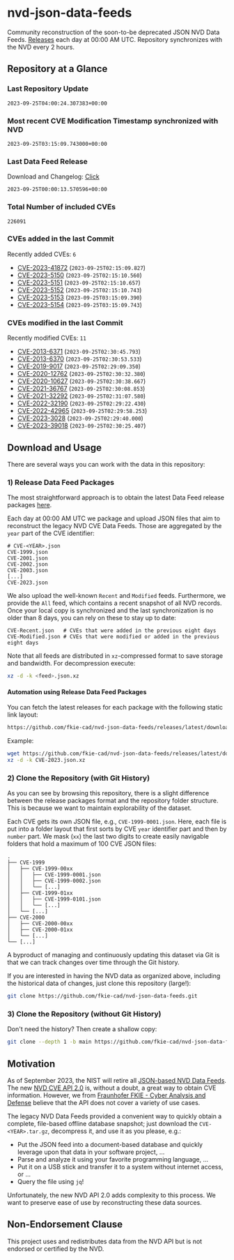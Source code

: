 # nvd-json-data-feeds

Community reconstruction of the soon-to-be deprecated JSON NVD Data Feeds. 
[Releases](https://github.com/fkie-cad/nvd-json-data-feeds/releases/latest) each day at 00:00 AM UTC.
Repository synchronizes with the NVD every 2 hours.

## Repository at a Glance

### Last Repository Update

```plain
2023-09-25T04:00:24.307383+00:00
```

### Most recent CVE Modification Timestamp synchronized with NVD

```plain
2023-09-25T03:15:09.743000+00:00
```

### Last Data Feed Release

Download and Changelog: [Click](https://github.com/fkie-cad/nvd-json-data-feeds/releases/latest)

```plain
2023-09-25T00:00:13.570596+00:00
```

### Total Number of included CVEs

```plain
226091
```

### CVEs added in the last Commit

Recently added CVEs: `6`

* [CVE-2023-41872](CVE-2023/CVE-2023-418xx/CVE-2023-41872.json) (`2023-09-25T02:15:09.827`)
* [CVE-2023-5150](CVE-2023/CVE-2023-51xx/CVE-2023-5150.json) (`2023-09-25T02:15:10.560`)
* [CVE-2023-5151](CVE-2023/CVE-2023-51xx/CVE-2023-5151.json) (`2023-09-25T02:15:10.657`)
* [CVE-2023-5152](CVE-2023/CVE-2023-51xx/CVE-2023-5152.json) (`2023-09-25T02:15:10.743`)
* [CVE-2023-5153](CVE-2023/CVE-2023-51xx/CVE-2023-5153.json) (`2023-09-25T03:15:09.390`)
* [CVE-2023-5154](CVE-2023/CVE-2023-51xx/CVE-2023-5154.json) (`2023-09-25T03:15:09.743`)


### CVEs modified in the last Commit

Recently modified CVEs: `11`

* [CVE-2013-6371](CVE-2013/CVE-2013-63xx/CVE-2013-6371.json) (`2023-09-25T02:30:45.793`)
* [CVE-2013-6370](CVE-2013/CVE-2013-63xx/CVE-2013-6370.json) (`2023-09-25T02:30:53.533`)
* [CVE-2019-9017](CVE-2019/CVE-2019-90xx/CVE-2019-9017.json) (`2023-09-25T02:29:09.350`)
* [CVE-2020-12762](CVE-2020/CVE-2020-127xx/CVE-2020-12762.json) (`2023-09-25T02:30:32.380`)
* [CVE-2020-10627](CVE-2020/CVE-2020-106xx/CVE-2020-10627.json) (`2023-09-25T02:30:38.667`)
* [CVE-2021-36767](CVE-2021/CVE-2021-367xx/CVE-2021-36767.json) (`2023-09-25T02:30:08.853`)
* [CVE-2021-32292](CVE-2021/CVE-2021-322xx/CVE-2021-32292.json) (`2023-09-25T02:31:07.580`)
* [CVE-2022-32190](CVE-2022/CVE-2022-321xx/CVE-2022-32190.json) (`2023-09-25T02:29:22.430`)
* [CVE-2022-42965](CVE-2022/CVE-2022-429xx/CVE-2022-42965.json) (`2023-09-25T02:29:58.253`)
* [CVE-2023-3028](CVE-2023/CVE-2023-30xx/CVE-2023-3028.json) (`2023-09-25T02:29:40.000`)
* [CVE-2023-39018](CVE-2023/CVE-2023-390xx/CVE-2023-39018.json) (`2023-09-25T02:30:25.407`)


## Download and Usage

There are several ways you can work with the data in this repository:

### 1) Release Data Feed Packages

The most straightforward approach is to obtain the latest Data Feed release packages [here](https://github.com/fkie-cad/nvd-json-data-feeds/releases/latest).

Each day at 00:00 AM UTC we package and upload JSON files that aim to reconstruct the legacy NVD CVE Data Feeds.
Those are aggregated by the `year` part of the CVE identifier:

```
# CVE-<YEAR>.json
CVE-1999.json
CVE-2001.json
CVE-2002.json
CVE-2003.json
[...]
CVE-2023.json
```

We also upload the well-known `Recent` and `Modified` feeds.
Furthermore, we provide the `All` feed, which contains a recent snapshot of all NVD records.
Once your local copy is synchronized and the last synchronization is no older than 8 days, you can rely on these to stay up to date:

```plain
CVE-Recent.json   # CVEs that were added in the previous eight days
CVE-Modified.json # CVEs that were modified or added in the previous eight days
```

Note that all feeds are distributed in `xz`-compressed format to save storage and bandwidth.
For decompression execute:

```sh
xz -d -k <feed>.json.xz
```


#### Automation using Release Data Feed Packages

You can fetch the latest releases for each package with the following static link layout:

```sh
https://github.com/fkie-cad/nvd-json-data-feeds/releases/latest/download/CVE-<YEAR>.json.xz
```

Example:

```sh
wget https://github.com/fkie-cad/nvd-json-data-feeds/releases/latest/download/CVE-2023.json.xz
xz -d -k CVE-2023.json.xz
```

### 2) Clone the Repository (with Git History)

As you can see by browsing this repository, there is a slight difference between the release packages format and the repository folder structure.
This is because we want to maintain explorability of the dataset.

Each CVE gets its own JSON file, e.g., `CVE-1999-0001.json`.
Here, each file is put into a folder layout that first sorts by CVE `year` identifier part and then by `number` part.
We mask (`xx`) the last two digits to create easily navigable folders that hold a maximum of 100 CVE JSON files:

```plain
.
├── CVE-1999
│   ├── CVE-1999-00xx
│   │   ├── CVE-1999-0001.json
│   │   ├── CVE-1999-0002.json
│   │   └── [...]
│   ├── CVE-1999-01xx
│   │   ├── CVE-1999-0101.json
│   │   └── [...]
│   └── [...]
├── CVE-2000
│   ├── CVE-2000-00xx
│   ├── CVE-2000-01xx
│   └── [...]
└── [...]
```

A byproduct of managing and continuously updating this dataset via Git is that we can track changes over time through the Git history.

If you are interested in having the NVD data as organized above, including the historical data of changes, just clone this repository (large!):

```sh
git clone https://github.com/fkie-cad/nvd-json-data-feeds.git
```

### 3) Clone the Repository (without Git History)

Don't need the history? Then create a shallow copy:

```sh
git clone --depth 1 -b main https://github.com/fkie-cad/nvd-json-data-feeds.git
```

## Motivation

As of September 2023, the NIST will retire all [JSON-based NVD Data Feeds](https://nvd.nist.gov/vuln/data-feeds#divRetirementBanner-1).
The new [NVD CVE API 2.0](https://nvd.nist.gov/developers/vulnerabilities) is, without a doubt, a great way to obtain CVE information.
However, we from [Fraunhofer FKIE - Cyber Analysis and Defense](https://www.fkie.fraunhofer.de/en/departments/cad.html) believe that the API does not cover a variety of use cases.

The legacy NVD Data Feeds provided a convenient way to quickly obtain a complete, file-based offline database snapshot; just download the `CVE-<YEAR>.tar.gz`, decompress it, and use it as you please, e.g.:

* Put the JSON feed into a document-based database and quickly leverage upon that data in your software project, ...
* Parse and analyze it using your favorite programming language, ...
* Put it on a USB stick and transfer it to a system without internet access, or ...
* Query the file using `jq`!

Unfortunately, the new NVD API 2.0 adds complexity to this process.
We want to preserve ease of use by reconstructing these data sources.

## Non-Endorsement Clause

This project uses and redistributes data from the NVD API but is not endorsed or certified by the NVD.